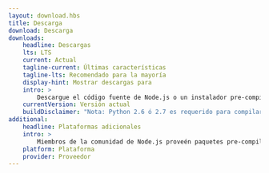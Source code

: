 ```yaml
---
layout: download.hbs
title: Descarga
download: Descarga
downloads:
    headline: Descargas
    lts: LTS
    current: Actual
    tagline-current: Últimas características
    tagline-lts: Recomendado para la mayoría
    display-hint: Mostrar descargas para
    intro: >
        Descargue el código fuente de Node.js o un instalador pre-compilado para su plataforma, y comience a desarrollar hoy.
    currentVersion: Versión actual
    buildDisclaimer: "Nota: Python 2.6 ó 2.7 es requerido para compilar el código fuente."
additional:
    headline: Plataformas adicionales
    intro: >
        Miembros de la comunidad de Node.js proveén paquetes pre-compilados de forma no oficial para plataformas adicionales no soportadas por el equipo central de Node.js que pueden no estar al mismo nivel de las versiones actuales oficiales de Node.js.
    platform: Plataforma
    provider: Proveedor
---
```

